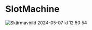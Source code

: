 # SlotMachine
![Skärmavbild 2024-05-07 kl  12 50 54](https://github.com/oskarbergman/SlotMachine/assets/105347124/7834c33a-e47e-4586-823a-efdc5ae3695d)
